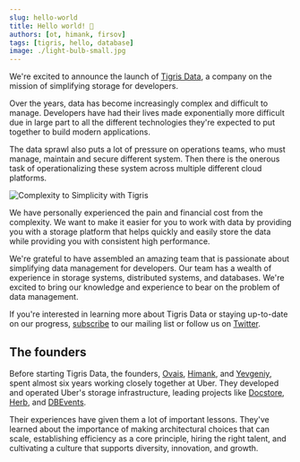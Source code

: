 ```yaml
---
slug: hello-world
title: Hello world! 🚀
authors: [ot, himank, firsov]
tags: [tigris, hello, database]
image: ./light-bulb-small.jpg
---
```


We're excited to announce the launch of
[Tigris Data](https://www.tigrisdata.com/), a company on the mission of
simplifying storage for developers.

Over the years, data has become increasingly complex and difficult to manage.
Developers have had their lives made exponentially more difficult due in large
part to all the different technologies they're expected to put together to build
modern applications.

The data sprawl also puts a lot of pressure on operations teams, who must
manage, maintain and secure different system. Then there is the onerous task of
operationalizing these system across multiple different cloud platforms.

![Complexity to Simplicity with Tigris](./light-bulb.png)

<!--truncate-->

We have personally experienced the pain and financial cost from the complexity.
We want to make it easier for you to work with data by providing you with a
storage platform that helps quickly and easily store the data while providing
you with consistent high performance.

We're grateful to have assembled an amazing team that is passionate about
simplifying data management for developers. Our team has a wealth of experience
in storage systems, distributed systems, and databases. We're excited to bring
our knowledge and experience to bear on the problem of data management.

If you're interested in learning more about Tigris Data or staying up-to-date on
our progress, [subscribe](https://www.tigrisdata.com/) to our mailing list or
follow us on [Twitter](https://twitter.com/TigrisData).

## The founders

Before starting Tigris Data, the founders,
[Ovais](https://www.linkedin.com/in/ovaistariq/),
[Himank](https://www.linkedin.com/in/himank-chaudhary-1937b958/), and
[Yevgeniy](https://www.linkedin.com/in/efirsov/), spent almost six years working
closely together at Uber. They developed and operated Uber's storage
infrastructure, leading projects like
[Docstore](https://eng.uber.com/schemaless-sql-database/),
[Herb](https://eng.uber.com/herb-datacenter-replication/), and
[DBEvents](https://eng.uber.com/dbevents-ingestion-framework/).

Their experiences have given them a lot of important lessons. They've learned
about the importance of making architectural choices that can scale,
establishing efficiency as a core principle, hiring the right talent, and
cultivating a culture that supports diversity, innovation, and growth.
